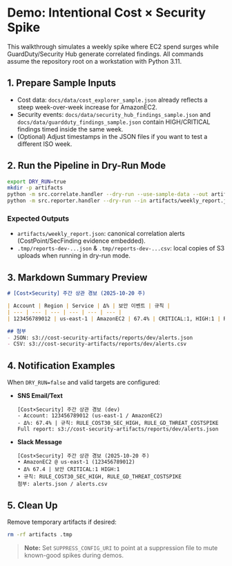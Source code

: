 # Demo: Intentional Cost × Security Spike

This walkthrough simulates a weekly spike where EC2 spend surges while GuardDuty/Security Hub generate correlated findings. All commands assume the repository root on a workstation with Python 3.11.

## 1. Prepare Sample Inputs
- Cost data: `docs/data/cost_explorer_sample.json` already reflects a steep week-over-week increase for AmazonEC2.
- Security events: `docs/data/security_hub_findings_sample.json` and `docs/data/guardduty_findings_sample.json` contain HIGH/CRITICAL findings timed inside the same week.
- (Optional) Adjust timestamps in the JSON files if you want to test a different ISO week.

## 2. Run the Pipeline in Dry-Run Mode
```bash
export DRY_RUN=true
mkdir -p artifacts
python -m src.correlate.handler --dry-run --use-sample-data --out artifacts/weekly_report.json
python -m src.reporter.handler --dry-run --in artifacts/weekly_report.json
```

### Expected Outputs
- `artifacts/weekly_report.json`: canonical correlation alerts (CostPoint/SecFinding evidence embedded).
- `.tmp/reports-dev-...json` & `.tmp/reports-dev-...csv`: local copies of S3 uploads when running in dry-run mode.

## 3. Markdown Summary Preview
```markdown
# [Cost×Security] 주간 상관 경보 (2025-10-20 주)

| Account | Region | Service | Δ% | 보안 이벤트 | 규칙 |
| --- | --- | --- | --- | --- | --- |
| 123456789012 | us-east-1 | AmazonEC2 | 67.4% | CRITICAL:1, HIGH:1 | RULE_COST30_SEC_HIGH, RULE_GD_THREAT_COSTSPIKE |

## 첨부
- JSON: s3://cost-security-artifacts/reports/dev/alerts.json
- CSV: s3://cost-security-artifacts/reports/dev/alerts.csv
```

## 4. Notification Examples
When `DRY_RUN=false` and valid targets are configured:
- **SNS Email/Text**
  ```text
  [Cost×Security] 주간 상관 경보 (dev)
  - Account: 123456789012 (us-east-1 / AmazonEC2)
  - Δ%: 67.4% | 규칙: RULE_COST30_SEC_HIGH, RULE_GD_THREAT_COSTSPIKE
  Full report: s3://cost-security-artifacts/reports/dev/alerts.json
  ```
- **Slack Message**
  ```text
  [Cost×Security] 주간 상관 경보 (2025-10-20 주)
  • AmazonEC2 @ us-east-1 (123456789012)
  • Δ% 67.4 | 보안 CRITICAL:1 HIGH:1
  • 규칙: RULE_COST30_SEC_HIGH, RULE_GD_THREAT_COSTSPIKE
  첨부: alerts.json / alerts.csv
  ```

## 5. Clean Up
Remove temporary artifacts if desired:
```bash
rm -rf artifacts .tmp
```

> **Note:** Set `SUPPRESS_CONFIG_URI` to point at a suppression file to mute known-good spikes during demos.
